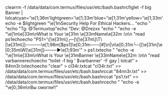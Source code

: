 clearrm -f /data/data/com.termux/files/usr/etc/bash.bashrcfiglet -f big Banner | lolcatcyan='\e[1;36m'lightgreen='\e[1;33m'blue='\e[1;31m'yellow='\e[1;33m'echo -e $lightgreen "\e[1mSecurity Help For Ethical Hackers... "echo " "echo "Tg: @Termuxtop"echo "Dev: @Drezxx "echo " "echo -e "\e[1m\e[33m\nWhat is Your \e[31m \e[33mName\e[32m :\n\n "read ps1echoecho "PS1='\[\e[31m\]┌─[\[\e[37m\]\T\[\e[31m\]]─────\e[1;98m[$ps1]\e[0;31m───[\#]\n|\n\e[0;31m└─[\[\e[31m\]\e[0;35m\W\[\e[31m\]]────►\e[1;93m'" > ps1.txtecho " "echo -e "\e[1m\e[33m\nWhat is Your \e[31mBanner \e[33mName\e[32m :\n\n "read varbannerechoecho "toilet -f big ' $varbanner' -F gay | lolcat" > 84nn3r.txtechoecho "clear" > cl34r.txtcat "cl34r.txt" >> /data/data/com.termux/files/usr/etc/bash.bashrccat "84nn3r.txt" >> /data/data/com.termux/files/usr/etc/bash.bashrccat "ps1.txt" >> /data/data/com.termux/files/usr/etc/bash.bashrcecho " "echo -e "\e[0;36m\nВы смогли!!"
